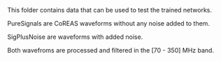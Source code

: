 This folder contains data that can be used to test the trained networks.

PureSignals are CoREAS waveforms without any noise added to them.

SigPlusNoise are waveforms with added noise.

Both wavefroms are processed and filtered in the [70 - 350] MHz band.
